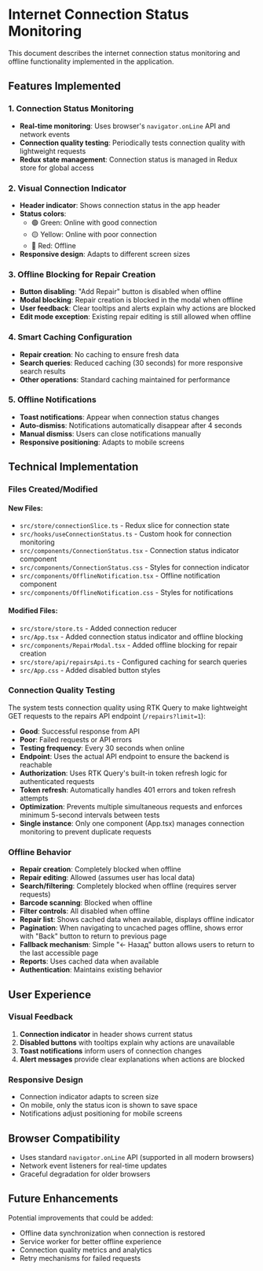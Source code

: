 # Internet Connection Status Monitoring

This document describes the internet connection status monitoring and offline functionality implemented in the application.

## Features Implemented

### 1. Connection Status Monitoring
- **Real-time monitoring**: Uses browser's `navigator.onLine` API and network events
- **Connection quality testing**: Periodically tests connection quality with lightweight requests
- **Redux state management**: Connection status is managed in Redux store for global access

### 2. Visual Connection Indicator
- **Header indicator**: Shows connection status in the app header
- **Status colors**: 
  - 🟢 Green: Online with good connection
  - 🟡 Yellow: Online with poor connection  
  - 🔴 Red: Offline
- **Responsive design**: Adapts to different screen sizes

### 3. Offline Blocking for Repair Creation
- **Button disabling**: "Add Repair" button is disabled when offline
- **Modal blocking**: Repair creation is blocked in the modal when offline
- **User feedback**: Clear tooltips and alerts explain why actions are blocked
- **Edit mode exception**: Existing repair editing is still allowed when offline

### 4. Smart Caching Configuration
- **Repair creation**: No caching to ensure fresh data
- **Search queries**: Reduced caching (30 seconds) for more responsive search results
- **Other operations**: Standard caching maintained for performance

### 5. Offline Notifications
- **Toast notifications**: Appear when connection status changes
- **Auto-dismiss**: Notifications automatically disappear after 4 seconds
- **Manual dismiss**: Users can close notifications manually
- **Responsive positioning**: Adapts to mobile screens

## Technical Implementation

### Files Created/Modified

#### New Files:
- `src/store/connectionSlice.ts` - Redux slice for connection state
- `src/hooks/useConnectionStatus.ts` - Custom hook for connection monitoring
- `src/components/ConnectionStatus.tsx` - Connection status indicator component
- `src/components/ConnectionStatus.css` - Styles for connection indicator
- `src/components/OfflineNotification.tsx` - Offline notification component
- `src/components/OfflineNotification.css` - Styles for notifications

#### Modified Files:
- `src/store/store.ts` - Added connection reducer
- `src/App.tsx` - Added connection status indicator and offline blocking
- `src/components/RepairModal.tsx` - Added offline blocking for repair creation
- `src/store/api/repairsApi.ts` - Configured caching for search queries
- `src/App.css` - Added disabled button styles

### Connection Quality Testing
The system tests connection quality using RTK Query to make lightweight GET requests to the repairs API endpoint (`/repairs?limit=1`):
- **Good**: Successful response from API
- **Poor**: Failed requests or API errors
- **Testing frequency**: Every 30 seconds when online
- **Endpoint**: Uses the actual API endpoint to ensure the backend is reachable
- **Authorization**: Uses RTK Query's built-in token refresh logic for authenticated requests
- **Token refresh**: Automatically handles 401 errors and token refresh attempts
- **Optimization**: Prevents multiple simultaneous requests and enforces minimum 5-second intervals between tests
- **Single instance**: Only one component (App.tsx) manages connection monitoring to prevent duplicate requests

### Offline Behavior
- **Repair creation**: Completely blocked when offline
- **Repair editing**: Allowed (assumes user has local data)
- **Search/filtering**: Completely blocked when offline (requires server requests)
- **Barcode scanning**: Blocked when offline
- **Filter controls**: All disabled when offline
- **Repair list**: Shows cached data when available, displays offline indicator
- **Pagination**: When navigating to uncached pages offline, shows error with "Back" button to return to previous page
- **Fallback mechanism**: Simple "← Назад" button allows users to return to the last accessible page
- **Reports**: Uses cached data when available
- **Authentication**: Maintains existing behavior

## User Experience

### Visual Feedback
1. **Connection indicator** in header shows current status
2. **Disabled buttons** with tooltips explain why actions are unavailable
3. **Toast notifications** inform users of connection changes
4. **Alert messages** provide clear explanations when actions are blocked

### Responsive Design
- Connection indicator adapts to screen size
- On mobile, only the status icon is shown to save space
- Notifications adjust positioning for mobile screens

## Browser Compatibility
- Uses standard `navigator.onLine` API (supported in all modern browsers)
- Network event listeners for real-time updates
- Graceful degradation for older browsers

## Future Enhancements
Potential improvements that could be added:
- Offline data synchronization when connection is restored
- Service worker for better offline experience
- Connection quality metrics and analytics
- Retry mechanisms for failed requests

